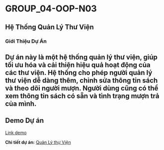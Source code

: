 # GROUP_04-OOP-N03

## Hệ Thống Quản Lý Thư Viện

### Giới Thiệu Dự Án
Dự án này là một hệ thống quản lý thư viện, giúp tối ưu hóa và cải thiện hiệu quả hoạt động của các thư viện. 
Hệ thống cho phép người quản lý thư viện dễ dàng thêm, chỉnh sửa thông tin sách và theo dõi người mượn.
Người dùng cũng có thể xem thông tin sách có sẵn và tình trạng mượn trả của mình.
---
## Demo Dự án
[Link demo](https://www.youtube.com/watch?v=P4wK47PdgqY&t=103s)

**Chi tiết dự án:**  [Quản Lý thự Viện](https://github.com/khoaitay309/nhom4/tree/duan-QuanLyThuVien)
